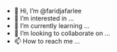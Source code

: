 - 👋 Hi, I’m @faridjafarlee
- 👀 I’m interested in ...
- 🌱 I’m currently learning ...
- 💞️ I’m looking to collaborate on ...
- 📫 How to reach me ...

<!---
faridjafarlee/faridjafarlee is a ✨ special ✨ repository because its `README.md` (this file) appears on your GitHub profile.
You can click the Preview link to take a look at your changes.
--->

